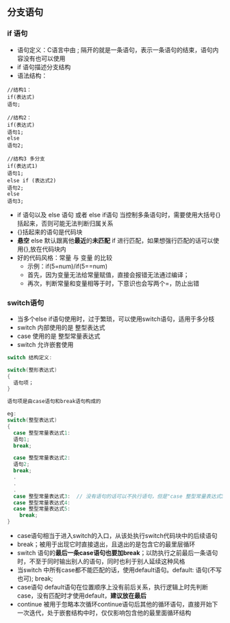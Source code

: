 ## 分支语句

### if 语句
- 语句定义：C语言中由 ; 隔开的就是一条语句，表示一条语句的结束，语句内容没有也可以使用
- if 语句描述分支结构
- 语法结构：
```
//结构1：
if(表达式)
语句;

//结构2：
if(表达式)
语句1;
else
语句2;

//结构3 多分支
if(表达式1)
语句1;
else if (表达式2)
语句2;
else
语句3;
```
- if 语句以及 else 语句 或者 else if语句 当控制多条语句时，需要使用大括号{}括起来，否则可能无法判断归属关系
- {}括起来的语句是代码块
- **悬空** else 默认跟离他**最近**的**未匹配** if 进行匹配，如果想强行匹配的话可以使用{},放在代码块内
- 好的代码风格：常量 与 变量 的比较
  - 示例：if(5=num)/if(5==num) 
  - 首先，因为变量无法给常量赋值，直接会报错无法通过编译；
  - 再次，判断常量和变量相等于时，下意识也会写两个=，防止出错

### switch语句
- 当多个else if语句使用时，过于繁琐，可以使用switch语句，适用于多分枝
- switch 内部使用的是 整型表达式
- case 使用的是 整型常量表达式
- switch 允许嵌套使用
```C
switch 结构定义:

switch(整形表达式)
{
  语句项；
}

语句项是由case语句和break语句构成的

eg:
switch(整型表达式)
{
  case 整型常量表达式1:
  语句1;
  break;

  case 整型常量表达式2:
  语句2;
  break;
  .
  .
  .
  case 整型常量表达式3:  // 没有语句的话可以不执行语句，但是"case 整型常量表达式3" 正常比较拿值，不影响后续代码的执行
  case 整型常量表达式4:
  case 整型常量表达式5:
    break;
}
```
- case语句相当于进入switch的入口，从该处执行switch代码块中的后续语句
- break；被用于出现它时直接退出，且退出的是包含它的最里层循环
- switch 语句的**最后一条case语句也要加break**；以防执行之前最后一条语句时，不至于同时输出别人的语句，同时也利于别人延续这种风格
- 当switch 中所有case都不能匹配的话，使用default语句。default: 语句(不写也可); break;
- case语句 default语句在位置顺序上没有前后关系，执行逻辑上时先判断case，没有匹配时才使用default，**建议放在最后**
- continue 被用于忽略本次循环continue语句后其他的循环语句，直接开始下一次迭代，处于嵌套结构中时，仅仅影响包含他的最里面循环结构